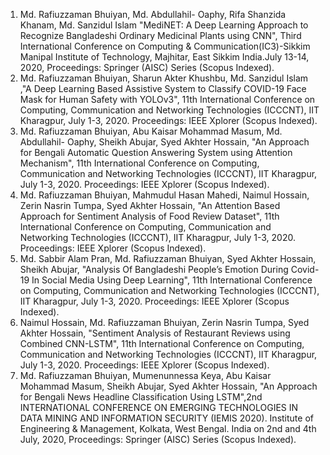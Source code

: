 
1. Md. Rafiuzzaman Bhuiyan, Md. Abdullahil- Oaphy, Rifa Shanzida Khanam, Md. Sanzidul Islam "MediNET: A Deep Learning Approach to Recognize Bangladeshi Ordinary Medicinal Plants using CNN", Third International Conference on Computing & Communication(IC3)-Sikkim Manipal Institute of Technology, Majhitar, East Sikkim India.July 13-14, 2020, Proceedings: Springer (AISC) Series (Scopus Indexed).
2. Md. Rafiuzzaman Bhuiyan, Sharun Akter Khushbu, Md. Sanzidul Islam ,"A Deep Learning Based Assistive System to Classify COVID-19 Face Mask for Human Safety with YOLOv3", 11th International Conference on Computing, Communication and Networking Technologies (ICCCNT), IIT Kharagpur, July 1-3, 2020. Proceedings: IEEE Xplorer (Scopus Indexed).
3. Md. Rafiuzzaman Bhuiyan, Abu Kaisar Mohammad Masum, Md. Abdullahil- Oaphy, Sheikh Abujar, Syed Akhter Hossain, "An Approach for Bengali Automatic Question Answering System using Attention Mechanism", 11th International Conference on Computing, Communication and Networking Technologies (ICCCNT), IIT Kharagpur, July 1-3, 2020. Proceedings: IEEE Xplorer (Scopus Indexed).
4. Md. Rafiuzzaman Bhuiyan, Mahmudul Hasan Mahedi, Naimul Hossain, Zerin Nasrin Tumpa, Syed Akhter Hossain, "An Attention Based Approach for Sentiment Analysis of Food Review Dataset", 11th International Conference on Computing, Communication and Networking Technologies (ICCCNT), IIT Kharagpur, July 1-3, 2020. Proceedings: IEEE Xplorer (Scopus Indexed).
5. Md. Sabbir Alam Pran, Md. Rafiuzzaman Bhuiyan, Syed Akhter Hossain, Sheikh Abujar, "Analysis Of Bangladeshi People’s Emotion During Covid-19 In Social Media Using Deep Learning", 11th International Conference on Computing, Communication and Networking Technologies (ICCCNT), IIT Kharagpur, July 1-3, 2020. Proceedings: IEEE Xplorer (Scopus Indexed).
6. Naimul Hossain, Md. Rafiuzzaman Bhuiyan, Zerin Nasrin Tumpa, Syed Akhter Hossain, "Sentiment Analysis of Restaurant Reviews using Combined CNN-LSTM", 11th International Conference on Computing, Communication and Networking Technologies (ICCCNT), IIT Kharagpur, July 1-3, 2020. Proceedings: IEEE Xplorer (Scopus Indexed).
7. Md. Rafiuzzaman Bhuiyan, Mumenunnessa Keya, Abu Kaisar Mohammad Masum, Sheikh Abujar, Syed Akhter Hossain, "An Approach for Bengali News Headline Classification Using LSTM",2nd INTERNATIONAL CONFERENCE ON EMERGING TECHNOLOGIES IN DATA MINING AND INFORMATION SECURITY (IEMIS 2020). Institute of Engineering & Management, Kolkata, West Bengal. India on 2nd and 4th July, 2020, Proceedings: Springer (AISC) Series (Scopus Indexed).
